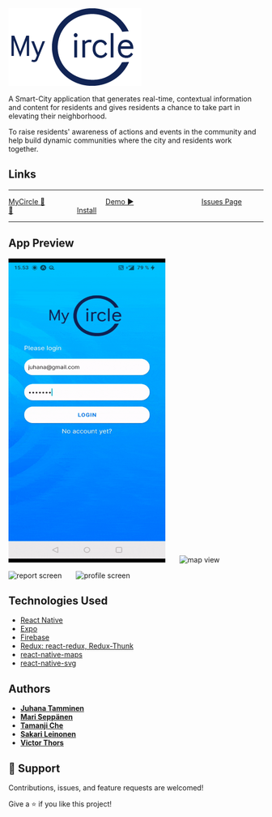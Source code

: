  <img src="./assets/Logo.png" alt="MyCircle" /> 
 

A  Smart-City application that generates real-time, contextual information and content for residents and gives residents a chance to take part in elevating their neighborhood.​

To raise residents' awareness ​of actions and events in the community and help build dynamic communities where the city and residents work together.​

## Links
<hr/>

 [MyCircle 📁](https://github.com/JuhanaTa/myCircle) &emsp;&emsp;&emsp;&emsp;&emsp;&emsp;&emsp;&emsp; [Demo ▶️](https://youtu.be/rT5Wi81qlJc) &emsp;&emsp;&emsp;&emsp;&emsp;&emsp;&emsp;&emsp;&emsp; [Issues Page 🐛](https://github.com/JuhanaTa/myCircle/issues)&emsp;&emsp;&emsp;&emsp;&emsp;&emsp;&emsp;&emsp;&emsp;[Install]()

<hr/>

## App Preview

<img src="./assets/readme-gifs/mycircle-home.gif" alt="home screen"  height="600" width="310"/>&emsp;&emsp;<img src="./assets/readme-gifs/mycircle-maps.gif" alt="map view" height="600" width="310" /> 

<img src="./assets/readme-gifs/mycircle-report.gif" alt="report screen" height="600" width="310" />&emsp;&emsp;<img src="./assets/readme-gifs/mycircle-profile.gif" alt="profile screen" height="600" width="310" /> 



## Technologies Used

- [React Native](https://reactnative.dev/)
- [Expo](https://expo.dev/)
- [Firebase](https://firebase.google.com/)
- [Redux: react-redux, Redux-Thunk](https://redux.js.org/introduction/getting-started)
- [react-native-maps](https://github.com/react-native-maps/react-native-maps)
- [react-native-svg](https://github.com/react-native-svg/react-native-svg)

## Authors

- **[Juhana Tamminen](https://github.com/JuhanaTa)**
- **[Mari Seppänen](https://github.com/mariksep)**
- **[Tamanji Che](https://github.com/ambeche)**
- **[Sakari Leinonen](https://www.linkedin.com/in/sakari-leinonen/)**
- **[Victor Thors](https://www.linkedin.com/in/victorthors/)**

## 🤝 Support

Contributions, issues, and feature requests are welcomed!

Give a ⭐️ if you like this project!
